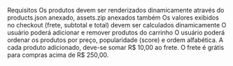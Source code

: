 Requisitos
Os produtos devem ser renderizados dinamicamente através do products.json anexado, assets.zip anexados também
Os valores exibidos no checkout (frete, subtotal e total) devem ser calculados dinamicamente
O usuário poderá adicionar e remover produtos do carrinho
O usuário poderá ordenar os produtos por preço, popularidade (score) e ordem alfabética.
A cada produto adicionado, deve-se somar R$ 10,00 ao frete.
O frete é grátis para compras acima de R$ 250,00.